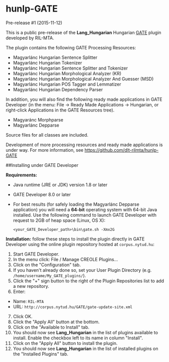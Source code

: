 # hunlp-GATE

Pre-release #1 (2015-11-12)

This is a public pre-release of the **Lang_Hungarian** Hungarian [GATE](http://gate.ac.uk/) plugin developed by RIL-MTA.

The plugin contains the following GATE Processing Resources:

* Magyarlánc Hungarian Sentence Splitter
* Magyarlánc Hungarian Tokenizer
* Magyarlánc Hungarian Sentence Splitter and Tokenizer
* Magyarlánc Hungarian Morphological Analyzer (KR)
* Magyarlánc Hungarian Morphological Analyzer And Guesser (MSD)
* Magyarlánc Hungarian POS Tagger and Lemmatizer
* Magyarlánc Hungarian Dependency Parser

In addition, you will also find the following ready made applications in GATE Developer (in the menu: File -> Ready Made Applications -> Hungarian,
 or right-click Applications in the GATE Resources tree).

* Magyaránc Morphparse
* Magyarlánc Depparse 

Source files for all classes are included.

Development of more processing resources and ready made applications is under way. For more information, see https://github.com/dlt-rilmta/hunlp-GATE

##Installing under GATE Developer

**Requirements:**

* Java runtime (JRE or JDK) version 1.8 or later
* GATE Developer 8.0 or later
* For best results (for safely loading the Magyarlánc Depparse application) you will need a **64-bit** operating system with 64-bit Java installed.
  Use the following command to launch GATE Developer with request to 2GB of heap space (Linux, OS X):

  ```
  <your_GATE_Developer_path>\bin\gate.sh -Xmx2G
  ```

**Installation:** follow these steps to install the plugin directly in GATE Developer using the online plugin repository hosted at `corpus.nytud.hu`:

1. Start GATE Developer.
2. In the menu click: File / Manage CREOLE Plugins...
3. Click on the "Configuration" tab.
4. If you haven't already done so, set your User Plugin Directory (e.g. `/home/username/My_GATE_plugins/`).
5. Click the "+" sign button to the right of the Plugin Repositories list to add a new repository.
6. Enter:
 * Name: `RIL-MTA`
 * URL: `http://corpus.nytud.hu/GATE/gate-update-site.xml`
7. Click OK.
8. Click the "Apply All" button at the bottom.
9. Click on the "Available to Install" tab.
10. You should now see **Lang_Hungarian** in the list of plugins available to install. Enable the checkbox left to its name in column "Install".
11. Click on the "Apply All" button to install the plugin. 
12. You should now see **Lang_Hungarian** in the list of installed plugins on the "Installed Plugins" tab.
